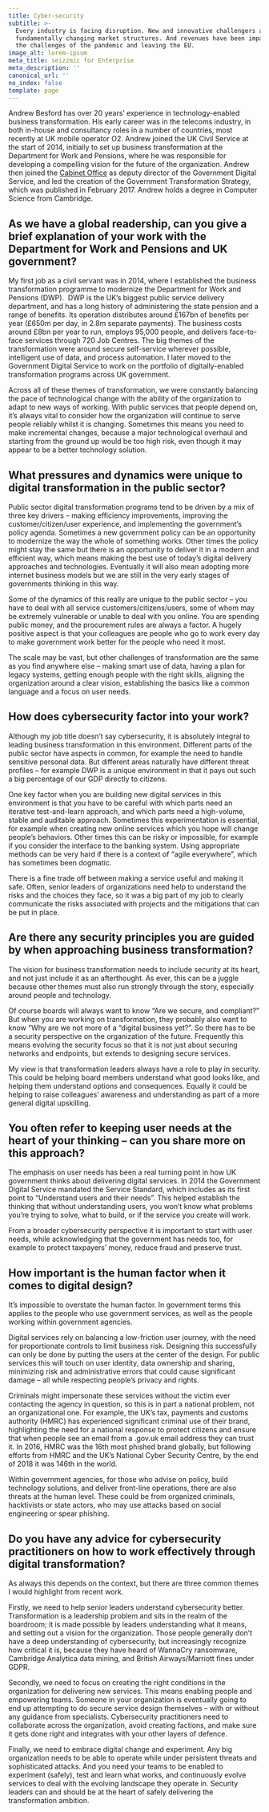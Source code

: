 ```yaml
---
title: Cyber-security
subtitle: >-
  Every industry is facing disruption. New and innovative challengers are
  fundamentally changing market structures. And revenues have been impacted by
  the challenges of the pandemic and leaving the EU.
image_alt: lorem-ipsum
meta_title: seizzmic for Enterprise
meta_description: ''
canonical_url: ''
no_index: false
template: page
---
```

Andrew Besford has over 20 years’ experience in technology-enabled business transformation. His early career was in the telecoms industry, in both in-house and consultancy roles in a number of countries, most recently at UK mobile operator O2. Andrew joined the UK Civil Service at the start of 2014, initially to set up business transformation at the Department for Work and Pensions, where he was responsible for developing a compelling vision for the future of the organization. Andrew then joined the [Cabinet Office](https://www.gov.uk/government/organisations/cabinet-office) as deputy director of the Government Digital Service, and led the creation of the Government Transformation Strategy, which was published in February 2017. Andrew holds a degree in Computer Science from Cambridge.

## As we have a global readership, can you give a brief explanation of your work with the Department for Work and Pensions and UK government?

My first job as a civil servant was in 2014, where I established the business transformation programme to modernize the Department for Work and Pensions (DWP).  DWP is the UK’s biggest public service delivery department, and has a long history of administering the state pension and a range of benefits. Its operation distributes around £167bn of benefits per year (£650m per day, in 2.8m separate payments). The business costs around £8bn per year to run, employs 95,000 people, and delivers face-to-face services through 720 Job Centres. The big themes of the transformation were around secure self-service wherever possible, intelligent use of data, and process automation. I later moved to the Government Digital Service to work on the portfolio of digitally-enabled transformation programs across UK government.

Across all of these themes of transformation, we were constantly balancing the pace of technological change with the ability of the organization to adapt to new ways of working. With public services that people depend on, it’s always vital to consider how the organization will continue to serve people reliably whilst it is changing. Sometimes this means you need to make incremental changes, because a major technological overhaul and starting from the ground up would be too high risk, even though it may appear to be a better technology solution.

## What pressures and dynamics were unique to digital transformation in the public sector?

Public sector digital transformation programs tend to be driven by a mix of three key drivers – making efficiency improvements, improving the customer/citizen/user experience, and implementing the government’s policy agenda. Sometimes a new government policy can be an opportunity to modernize the way the whole of something works. Other times the policy might stay the same but there is an opportunity to deliver it in a modern and efficient way, which means making the best use of today’s digital delivery approaches and technologies. Eventually it will also mean adopting more internet business models but we are still in the very early stages of governments thinking in this way.

Some of the dynamics of this really are unique to the public sector – you have to deal with all service customers/citizens/users, some of whom may be extremely vulnerable or unable to deal with you online. You are spending public money, and the procurement rules are always a factor. A hugely positive aspect is that your colleagues are people who go to work every day to make government work better for the people who need it most.

The scale may be vast, but other challenges of transformation are the same as you find anywhere else – making smart use of data, having a plan for legacy systems, getting enough people with the right skills, aligning the organization around a clear vision, establishing the basics like a common language and a focus on user needs.

## How does cybersecurity factor into your work?

Although my job title doesn’t say cybersecurity, it is absolutely integral to leading business transformation in this environment. Different parts of the public sector have aspects in common, for example the need to handle sensitive personal data. But different areas naturally have different threat profiles – for example DWP is a unique environment in that it pays out such a big percentage of our GDP directly to citizens.

One key factor when you are building new digital services in this environment is that you have to be careful with which parts need an iterative test-and-learn approach, and which parts need a high-volume, stable and auditable approach. Sometimes this experimentation is essential, for example when creating new online services which you hope will change people’s behaviors. Other times this can be risky or impossible, for example if you consider the interface to the banking system. Using appropriate methods can be very hard if there is a context of “agile everywhere”, which has sometimes been dogmatic.

There is a fine trade off between making a service useful and making it safe. Often, senior leaders of organizations need help to understand the risks and the choices they face, so it was a big part of my job to clearly communicate the risks associated with projects and the mitigations that can be put in place.

## Are there any security principles you are guided by when approaching business transformation?

The vision for business transformation needs to include security at its heart, and not just include it as an afterthought. As ever, this can be a juggle because other themes must also run strongly through the story, especially around people and technology.

Of course boards will always want to know “Are we secure, and compliant?” But when you are working on transformation, they probably also want to know “Why are we not more of a “digital business yet?”. So there has to be a security perspective on the organization of the future. Frequently this means evolving the security focus so that it is not just about securing networks and endpoints, but extends to designing secure services.

My view is that transformation leaders always have a role to play in security. This could be helping board members understand what good looks like, and helping them understand options and consequences. Equally it could be helping to raise colleagues’ awareness and understanding as part of a more general digital upskilling.

## You often refer to keeping user needs at the heart of your thinking – can you share more on this approach?

The emphasis on user needs has been a real turning point in how UK government thinks about delivering digital services. In 2014 the Government Digital Service mandated the Service Standard, which includes as its first point to “Understand users and their needs”. This helped establish the thinking that without understanding users, you won’t know what problems you’re trying to solve, what to build, or if the service you create will work.

From a broader cybersecurity perspective it is important to start with user needs, while acknowledging that the government has needs too, for example to protect taxpayers’ money, reduce fraud and preserve trust.

## How important is the human factor when it comes to digital design?

It’s impossible to overstate the human factor. In government terms this applies to the people who use government services, as well as the people working within government agencies.

Digital services rely on balancing a low-friction user journey, with the need for proportionate controls to limit business risk. Designing this successfully can only be done by putting the users at the center of the design. For public services this will touch on user identity, data ownership and sharing, minimizing risk and administrative errors that could cause significant damage – all while respecting people’s privacy and rights.

Criminals might impersonate these services without the victim ever contacting the agency in question, so this is in part a national problem, not an organizational one. For example, the UK’s tax, payments and customs authority (HMRC) has experienced significant criminal use of their brand, highlighting the need for a national response to protect citizens and ensure that when people see an email from a .gov.uk email address they can trust it. In 2016, HMRC was the 16th most phished brand globally, but following efforts from HMRC and the UK’s National Cyber Security Centre, by the end of 2018 it was 146th in the world.

Within government agencies, for those who advise on policy, build technology solutions, and deliver front-line operations, there are also threats at the human level. These could be from organized criminals, hacktivists or state actors, who may use attacks based on social engineering or spear phishing.

## Do you have any advice for cybersecurity practitioners on how to work effectively through digital transformation?

As always this depends on the context, but there are three common themes I would highlight from recent work.

Firstly, we need to help senior leaders understand cybersecurity better. Transformation is a leadership problem and sits in the realm of the boardroom; it is made possible by leaders understanding what it means, and setting out a vision for the organization. Those people generally don’t have a deep understanding of cybersecurity, but increasingly recognize how critical it is, because they have heard of WannaCry ransomware, Cambridge Analytica data mining, and British Airways/Marriott fines under GDPR.

Secondly, we need to focus on creating the right conditions in the organization for delivering new services. This means enabling people and empowering teams. Someone in your organization is eventually going to end up attempting to do secure service design themselves – with or without any guidance from specialists. Cybersecurity practitioners need to collaborate across the organization, avoid creating factions, and make sure it gets done right and integrates with your other layers of defence.

Finally, we need to embrace digital change and experiment. Any big organization needs to be able to operate while under persistent threats and sophisticated attacks. And you need your teams to be enabled to experiment (safely), test and learn what works, and continuously evolve services to deal with the evolving landscape they operate in. Security leaders can and should be at the heart of safely delivering the transformation ambition.
